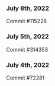 ### July 8th, 2022

Commit #115228

### July 5th, 2022

Commit #314353


### July 4th, 2022

Commit #72281
